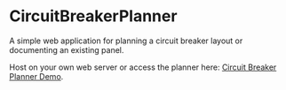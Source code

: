 # CircuitBreakerPlanner
A simple web application for planning a circuit breaker layout or documenting an existing panel.

Host on your own web server or access the planner here: [Circuit Breaker Planner Demo](https://bp2008.github.io/CircuitBreakerPlanner/CircuitBreakerPlanner/dist/index.html).
